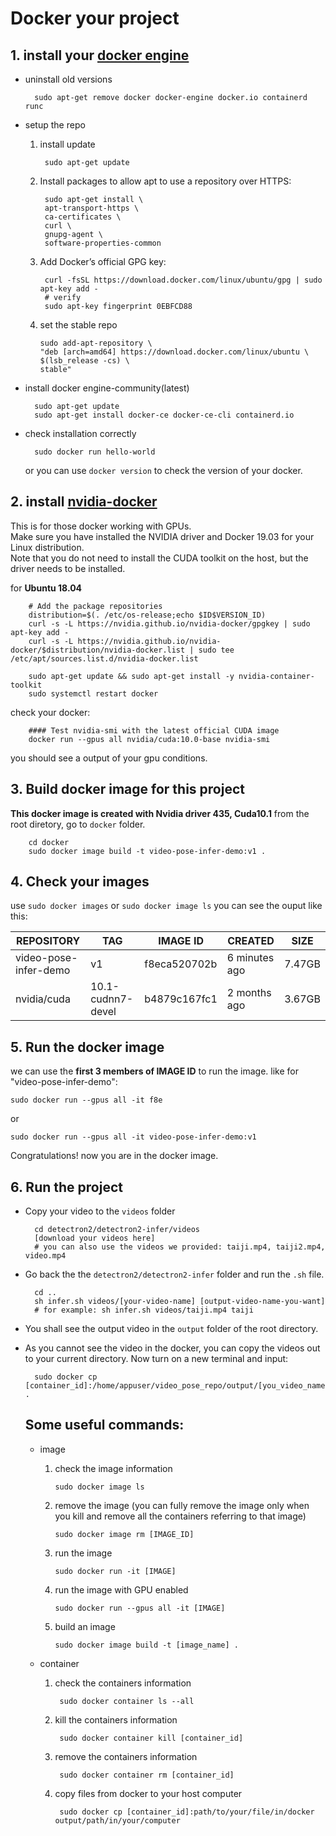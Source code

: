 # Docker your project

## 1. install your [docker engine](https://docs.docker.com/install/linux/docker-ce/ubuntu/)
- uninstall old versions

        sudo apt-get remove docker docker-engine docker.io containerd runc
- setup the repo   
    1. install update

            sudo apt-get update

    2. Install packages to allow apt to use a repository over HTTPS:
    
            sudo apt-get install \
            apt-transport-https \
            ca-certificates \
            curl \
            gnupg-agent \
            software-properties-common
        
    3. Add Docker’s official GPG key:

            curl -fsSL https://download.docker.com/linux/ubuntu/gpg | sudo apt-key add -
            # verify
            sudo apt-key fingerprint 0EBFCD88
            
    4. set the stable repo
    
           sudo add-apt-repository \
           "deb [arch=amd64] https://download.docker.com/linux/ubuntu \
           $(lsb_release -cs) \
           stable"
- install docker engine-community(latest)

        sudo apt-get update
        sudo apt-get install docker-ce docker-ce-cli containerd.io
        
- check installation correctly

        sudo docker run hello-world
  or you can use `docker version` to check the version of your docker.
  
  
## 2. install [nvidia-docker](https://github.com/NVIDIA/nvidia-docker)
This is for those docker working with GPUs.  
Make sure you have installed the NVIDIA driver and Docker 19.03 for your Linux distribution.  
Note that you do not need to install the CUDA toolkit on the host, but the driver needs to be installed.  
  
for **Ubuntu 18.04** 
  
        # Add the package repositories
        distribution=$(. /etc/os-release;echo $ID$VERSION_ID)
        curl -s -L https://nvidia.github.io/nvidia-docker/gpgkey | sudo apt-key add -
        curl -s -L https://nvidia.github.io/nvidia-docker/$distribution/nvidia-docker.list | sudo tee /etc/apt/sources.list.d/nvidia-docker.list
        
        sudo apt-get update && sudo apt-get install -y nvidia-container-toolkit
        sudo systemctl restart docker
  
check your docker:
  
        #### Test nvidia-smi with the latest official CUDA image
        docker run --gpus all nvidia/cuda:10.0-base nvidia-smi
  you should see a output of your gpu conditions.
  
## 3. Build docker image for this project 
**This docker image is created with Nvidia driver 435, Cuda10.1**
from the root diretory, go to `docker` folder.
        
        cd docker
        sudo docker image build -t video-pose-infer-demo:v1 .
        
## 4. Check your images

use `sudo docker images` or `sudo docker image ls`
you can see the ouput like this:
  
  | REPOSITORY            | TAG               | IMAGE ID     | CREATED        | SIZE   |
  |-----------------------|-------------------|--------------|----------------|--------|
  | video-pose-infer-demo | v1                | f8eca520702b | 6 minutes ago  | 7.47GB |
  | nvidia/cuda           | 10.1-cudnn7-devel | b4879c167fc1 | 2 months ago   | 3.67GB |      

## 5. Run the docker image
we can use the **first 3 members of IMAGE ID** to run the image. like for "video-pose-infer-demo":
    
    sudo docker run --gpus all -it f8e
or 

    sudo docker run --gpus all -it video-pose-infer-demo:v1

Congratulations! now you are in the docker image.
    
## 6. Run the project
- Copy your video to the `videos` folder
    
        cd detectron2/detectron2-infer/videos
        [download your videos here]
        # you can also use the videos we provided: taiji.mp4, taiji2.mp4, video.mp4
- Go back the the `detectron2/detectron2-infer` folder and run the `.sh` file.

        cd ..
        sh infer.sh videos/[your-video-name] [output-video-name-you-want]
        # for example: sh infer.sh videos/taiji.mp4 taiji
        
- You shall see the output video in the `output` folder of the root directory.
- As you cannot see the video in the docker, you can copy the videos out to your current directory.
 Now turn on a new terminal and input:
        
        sudo docker cp [container_id]:/home/appuser/video_pose_repo/output/[you_video_name].mp4 .

  ## Some useful commands:
  - image 
  
     1. check the image information
            
            sudo docker image ls
     2. remove the image (you can fully remove the image only when you kill and remove all the containers referring to that image)
            
            sudo docker image rm [IMAGE_ID]
     3. run the image
     
            sudo docker run -it [IMAGE]
     4. run the image with GPU enabled
     
            sudo docker run --gpus all -it [IMAGE]
     5. build an image
            
            sudo docker image build -t [image_name] .
  
  - container
  
    1. check the containers information
    
            sudo docker container ls --all
    2. kill the containers information
    
            sudo docker container kill [container_id]
    3. remove the containers information
            
            sudo docker container rm [container_id]
    4. copy files from docker to your host computer
            
            sudo docker cp [container_id]:path/to/your/file/in/docker output/path/in/your/computer 
  